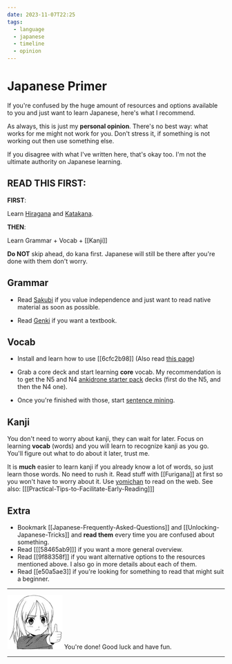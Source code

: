 ```yaml
---
date: 2023-11-07T22:25
tags:
  - language
  - japanese
  - timeline
  - opinion
---
```


# Japanese Primer

If you're confused by the huge amount of resources and options available to you
and just want to learn Japanese, here's what I recommend.

As always, this is just my **personal opinion**. There's no best way: what works
for me might not work for you. Don't stress it, if something is not working out
then use something else.

If you disagree with what I've written here, that's okay too. I'm not the
ultimate authority on Japanese learning.

## READ THIS FIRST:

**FIRST**:

Learn [Hiragana](https://www.tofugu.com/japanese/learn-hiragana/) and
[Katakana](https://www.tofugu.com/japanese/learn-katakana/).

**THEN**:

Learn Grammar + Vocab + [[Kanji]]

**Do NOT** skip ahead, do kana first. Japanese will still be there after you're
done with them don't worry.

## Grammar

 * Read [Sakubi](https://sakubi.neocities.org/) if you value independence and
   just want to read native material as soon as possible.

 * Read [Genki](http://genki.japantimes.co.jp/index_en) if you want a textbook.

## Vocab

 * Install and learn how to use [[6cfc2b98]] (Also read [this page](https://refold.la/roadmap/stage-1/c/srs-best-practices))

 * Grab a core deck and start learning **core** vocab. My recommendation is to
   get the N5 and N4 [ankidrone starter pack](https://tatsumoto.neocities.org/blog/basic-vocabulary#anki-deck)
   decks (first do the N5, and then the N4 one).

 * Once you're finished with those, start [sentence mining](https://refold.la/roadmap/stage-2/a/basic-sentence-mining).

## Kanji

You don't need to worry about kanji, they can wait for later. Focus on learning
**vocab** (words) and you will learn to recognize kanji as you go. You'll figure
out what to do about it later, trust me.

It is **much** easier to learn kanji if you already know a lot of words, so just
learn those words. No need to rush it. Read stuff with [[Furigana]] at first so
you won't have to worry about it. Use [yomichan](https://foosoft.net/projects/yomichan/)
to read on the web. See also: [[[Practical-Tips-to-Facilitate-Early-Reading]]]

## Extra

 - Bookmark [[Japanese-Frequently-Asked-Questions]] and
   [[Unlocking-Japanese-Tricks]] and **read them** every time you are confused
   about something.
 - Read [[[58465ab9]]] if you want a more general overview.
 - Read [[9f88358f]] if you want alternative options to the resources mentioned
   above. I also go in more details about each of them.
 - Read [[e50a5ae3]] if you're looking for something to read that might suit a
   beginner.

---

![Thumbs Up](./static/thumbs_up.png) You're done! Good luck and have fun.

---

